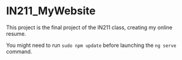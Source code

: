 # IN211_MyWebsite
This project is the final project of the IN211 class, creating my online resume.

You might need to run ``sudo npm update`` before launching the ``ng serve`` command.
